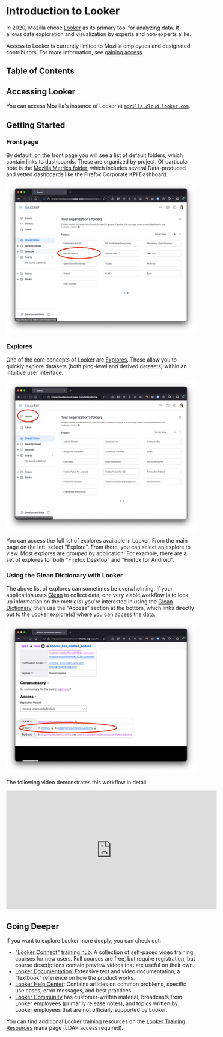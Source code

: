 # Introduction to Looker

In 2020, Mozilla chose [Looker](https://looker.com/) as its primary tool for analyzing data.
It allows data exploration and visualization by experts and non-experts alike.

Access to Looker is currently limited to Mozilla employees and designated contributors. For more information, see [gaining access](../../concepts/gaining_access.md).

## Table of Contents

<!-- toc -->

## Accessing Looker

You can access Mozilla's instance of Looker at [`mozilla.cloud.looker.com`](https://mozilla.cloud.looker.com).

## Getting Started

### Front page

By default, on the front page you will see a list of default folders, which contain links to dashboards.
These are organized by project.
Of particular note is the [Mozilla Metrics folder], which includes several Data-produced and vetted dashboards like the Firefox Corporate KPI Dashboard.

![](../../assets/Looker_screenshots/front-page.png)

[mozilla metrics folder]: https://mozilla.cloud.looker.com/folders/63

### Explores

One of the core concepts of Looker are [Explores].
These allow you to quickly explore datasets (both ping-level and derived datasets) within an intuitive user interface.

![](../../assets/Looker_screenshots/explores.png)

You can access the full list of explores available in Looker.
From the main page on the left, select "Explore".
From there, you can select an explore to view.
Most explores are grouped by application.
For example, there are a set of explores for both "Firefox Desktop" and "Firefox for Android".

[explores]: https://docs.looker.com/exploring-data/exploring-data

### Using the Glean Dictionary with Looker

The above list of explores can sometimes be overwhelming.
If your application uses [Glean] to collect data, one very viable workflow is to look up information on the metric(s) you're interested in using the [Glean Dictionary], then use the "Access" section at the bottom, which links directly out to the Looker explore(s) where you can access the data.

![](../../assets/Looker_screenshots/glean-dictionary-links.png)

The following video demonstrates this workflow in detail:

<iframe width="560" height="315" src="https://www.youtube.com/embed/B635wgZy7Iw" title="YouTube video player" frameborder="0" allow="accelerometer; autoplay; clipboard-write; encrypted-media; gyroscope; picture-in-picture" allowfullscreen></iframe>

[glean]: ../../concepts/glean/glean.md
[glean dictionary]: ../analysis/glean_dictionary.md

## Going Deeper

If you want to explore Looker more deeply, you can check out:

- ["Looker Connect" training hub](https://connect.looker.com/library): A collection of self-paced video training courses for new users. Full courses are free, but require registration, but course descriptions contain preview videos that are useful on their own.
- [Looker Documentation](https://docs.looker.com/): Extensive text and video documentation, a “textbook” reference on how the product works.
- [Looker Help Center](https://help.looker.com/): Contains articles on common problems, specific use cases, error messages, and best practices.
- [Looker Community](https://community.looker.com/) has customer-written material, broadcasts from Looker employees (primarily release notes), and topics written by Looker employees that are not officially supported by Looker.

You can find additional Looker training resources on the [Looker Training Resources] mana page (LDAP access required).

[looker training resources]: https://mana.mozilla.org/wiki/display/DATA/Looker+Training+Resources
